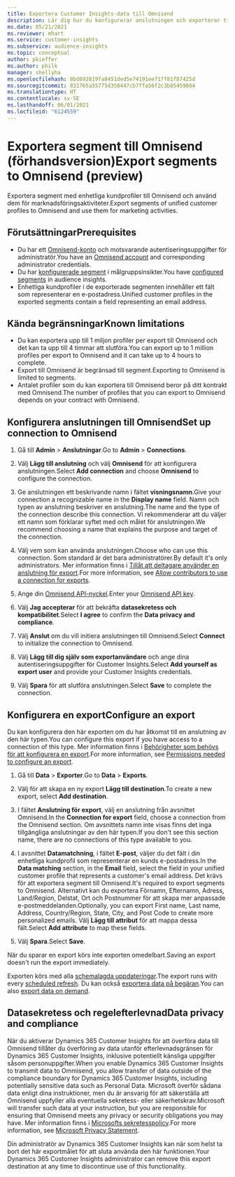 ```yaml
---
title: Exportera Customer Insights-data till Omnisend
description: Lär dig hur du konfigurerar anslutningen och exporterar till Omnisend.
ms.date: 05/21/2021
ms.reviewer: mhart
ms.service: customer-insights
ms.subservice: audience-insights
ms.topic: conceptual
author: pkieffer
ms.author: philk
manager: shellyha
ms.openlocfilehash: 8bd692819fa8451ded5e74191ee717f81f87425d
ms.sourcegitcommit: 831765a55775d358447cb7ffa56f2c3b85459084
ms.translationtype: HT
ms.contentlocale: sv-SE
ms.lasthandoff: 06/01/2021
ms.locfileid: "6124559"
---
```

# <a name="export-segments-to-omnisend-preview"></a><span data-ttu-id="98694-103">Exportera segment till Omnisend (förhandsversion)</span><span class="sxs-lookup"><span data-stu-id="98694-103">Export segments to Omnisend (preview)</span></span>

<span data-ttu-id="98694-104">Exportera segment med enhetliga kundprofiler till Omnisend och använd dem för marknadsföringsaktiviteter.</span><span class="sxs-lookup"><span data-stu-id="98694-104">Export segments of unified customer profiles to Omnisend and use them for marketing activities.</span></span>

## <a name="prerequisites"></a><span data-ttu-id="98694-105">Förutsättningar</span><span class="sxs-lookup"><span data-stu-id="98694-105">Prerequisites</span></span>

-   <span data-ttu-id="98694-106">Du har ett [Omnisend-konto](https://www.omnisend.com/) och motsvarande autentiseringsuppgifter för administratör.</span><span class="sxs-lookup"><span data-stu-id="98694-106">You have an [Omnisend account](https://www.omnisend.com/) and corresponding administrator credentials.</span></span>
-   <span data-ttu-id="98694-107">Du har [konfigurerade segment](segments.md) i målgruppsinsikter.</span><span class="sxs-lookup"><span data-stu-id="98694-107">You have [configured segments](segments.md) in audience insights.</span></span>
-   <span data-ttu-id="98694-108">Enhetliga kundprofiler i de exporterade segmenten innehåller ett fält som representerar en e-postadress.</span><span class="sxs-lookup"><span data-stu-id="98694-108">Unified customer profiles in the exported segments contain a field representing an email address.</span></span>

## <a name="known-limitations"></a><span data-ttu-id="98694-109">Kända begränsningar</span><span class="sxs-lookup"><span data-stu-id="98694-109">Known limitations</span></span>

- <span data-ttu-id="98694-110">Du kan exportera upp till 1 miljon profiler per export till Omnisend och det kan ta upp till 4 timmar att slutföra.</span><span class="sxs-lookup"><span data-stu-id="98694-110">You can export up to 1 million profiles per export to Omnisend and it can take up to 4 hours to complete.</span></span>
- <span data-ttu-id="98694-111">Export till Omnisend är begränsad till segment.</span><span class="sxs-lookup"><span data-stu-id="98694-111">Exporting to Omnisend is limited to segments.</span></span>
- <span data-ttu-id="98694-112">Antalet profiler som du kan exportera till Omnisend beror på ditt kontrakt med Omnisend.</span><span class="sxs-lookup"><span data-stu-id="98694-112">The number of profiles that you can export to Omnisend depends on your contract with Omnisend.</span></span>

## <a name="set-up-connection-to-omnisend"></a><span data-ttu-id="98694-113">Konfigurera anslutningen till Omnisend</span><span class="sxs-lookup"><span data-stu-id="98694-113">Set up connection to Omnisend</span></span>

1. <span data-ttu-id="98694-114">Gå till **Admin** > **Anslutningar**.</span><span class="sxs-lookup"><span data-stu-id="98694-114">Go to **Admin** > **Connections**.</span></span>

1. <span data-ttu-id="98694-115">Välj **Lägg till anslutning** och välj **Omnisend** för att konfigurera anslutningen.</span><span class="sxs-lookup"><span data-stu-id="98694-115">Select **Add connection** and choose **Omnisend** to configure the connection.</span></span>

1. <span data-ttu-id="98694-116">Ge anslutningen ett beskrivande namn i fältet **visningsnamn**.</span><span class="sxs-lookup"><span data-stu-id="98694-116">Give your connection a recognizable name in the **Display name** field.</span></span> <span data-ttu-id="98694-117">Namn och typen av anslutning beskriver en anslutning.</span><span class="sxs-lookup"><span data-stu-id="98694-117">The name and the type of the connection describe this connection.</span></span> <span data-ttu-id="98694-118">Vi rekommenderar att du väljer ett namn som förklarar syftet med och målet för anslutningen.</span><span class="sxs-lookup"><span data-stu-id="98694-118">We recommend choosing a name that explains the purpose and target of the connection.</span></span>

1. <span data-ttu-id="98694-119">Välj vem som kan använda anslutningen.</span><span class="sxs-lookup"><span data-stu-id="98694-119">Choose who can use this connection.</span></span> <span data-ttu-id="98694-120">Som standard är det bara administratörer.</span><span class="sxs-lookup"><span data-stu-id="98694-120">By default it's only administrators.</span></span> <span data-ttu-id="98694-121">Mer information finns i [Tillåt att deltagare använder en anslutning för export](connections.md#allow-contributors-to-use-a-connection-for-exports).</span><span class="sxs-lookup"><span data-stu-id="98694-121">For more information, see [Allow contributors to use a connection for exports](connections.md#allow-contributors-to-use-a-connection-for-exports).</span></span>

1. <span data-ttu-id="98694-122">Ange din [Omnisend API-nyckel](https://support.omnisend.com/en/articles/1061890-generating-api-key).</span><span class="sxs-lookup"><span data-stu-id="98694-122">Enter your [Omnisend API key](https://support.omnisend.com/en/articles/1061890-generating-api-key).</span></span>

1. <span data-ttu-id="98694-123">Välj **Jag accepterar** för att bekräfta **datasekretess och kompatibilitet**.</span><span class="sxs-lookup"><span data-stu-id="98694-123">Select **I agree** to confirm the **Data privacy and compliance**.</span></span>

1. <span data-ttu-id="98694-124">Välj **Anslut** om du vill initiera anslutningen till Omnisend.</span><span class="sxs-lookup"><span data-stu-id="98694-124">Select **Connect** to initialize the connection to Omnisend.</span></span>

1. <span data-ttu-id="98694-125">Välj **Lägg till dig själv som exportanvändare** och ange dina autentiseringsuppgifter för Customer Insights.</span><span class="sxs-lookup"><span data-stu-id="98694-125">Select **Add yourself as export user** and provide your Customer Insights credentials.</span></span>

1. <span data-ttu-id="98694-126">Välj **Spara** för att slutföra anslutningen.</span><span class="sxs-lookup"><span data-stu-id="98694-126">Select **Save** to complete the connection.</span></span>

## <a name="configure-an-export"></a><span data-ttu-id="98694-127">Konfigurera en export</span><span class="sxs-lookup"><span data-stu-id="98694-127">Configure an export</span></span>

<span data-ttu-id="98694-128">Du kan konfigurera den här exporten om du har åtkomst till en anslutning av den här typen.</span><span class="sxs-lookup"><span data-stu-id="98694-128">You can configure this export if you have access to a connection of this type.</span></span> <span data-ttu-id="98694-129">Mer information finns i [Behörigheter som behövs för att konfigurera en export](export-destinations.md#set-up-a-new-export).</span><span class="sxs-lookup"><span data-stu-id="98694-129">For more information, see [Permissions needed to configure an export](export-destinations.md#set-up-a-new-export).</span></span>

1. <span data-ttu-id="98694-130">Gå till **Data** > **Exporter**.</span><span class="sxs-lookup"><span data-stu-id="98694-130">Go to **Data** > **Exports**.</span></span>

1. <span data-ttu-id="98694-131">Välj för att skapa en ny export **Lägg till destination**.</span><span class="sxs-lookup"><span data-stu-id="98694-131">To create a new export, select **Add destination**.</span></span>

1. <span data-ttu-id="98694-132">I fältet **Anslutning för export**, välj en anslutning från avsnittet Omnisend.</span><span class="sxs-lookup"><span data-stu-id="98694-132">In the **Connection for export** field, choose a connection from the Omnisend section.</span></span> <span data-ttu-id="98694-133">Om avsnittets namn inte visas finns det inga tillgängliga anslutningar av den här typen.</span><span class="sxs-lookup"><span data-stu-id="98694-133">If you don't see this section name, there are no connections of this type available to you.</span></span>

1. <span data-ttu-id="98694-134">I avsnittet **Datamatchning**, i fältet **E-post**, väljer du det fält i din enhetliga kundprofil som representerar en kunds e-postadress.</span><span class="sxs-lookup"><span data-stu-id="98694-134">In the **Data matching** section, in the **Email** field, select the field in your unified customer profile that represents a customer's email address.</span></span> <span data-ttu-id="98694-135">Det krävs för att exportera segment till Omnisend.</span><span class="sxs-lookup"><span data-stu-id="98694-135">It's required to export segments to Omnisend.</span></span> <span data-ttu-id="98694-136">Alternativt kan du exportera Förnamn, Efternamn, Adress, Land/Region, Delstat, Ort och Postnummer för att skapa mer anpassade e-postmeddelanden.</span><span class="sxs-lookup"><span data-stu-id="98694-136">Optionally, you can export First name, Last name, Address, Country/Region, State, City, and Post Code to create more personalized emails.</span></span> <span data-ttu-id="98694-137">Välj **Lägg till attribut** för att mappa dessa fält.</span><span class="sxs-lookup"><span data-stu-id="98694-137">Select **Add attribute** to map these fields.</span></span>

1. <span data-ttu-id="98694-138">Välj **Spara**.</span><span class="sxs-lookup"><span data-stu-id="98694-138">Select **Save**.</span></span>

<span data-ttu-id="98694-139">När du sparar en export körs inte exporten omedelbart.</span><span class="sxs-lookup"><span data-stu-id="98694-139">Saving an export doesn't run the export immediately.</span></span>

<span data-ttu-id="98694-140">Exporten körs med alla [schemalagda uppdateringar](system.md#schedule-tab).</span><span class="sxs-lookup"><span data-stu-id="98694-140">The export runs with every [scheduled refresh](system.md#schedule-tab).</span></span> <span data-ttu-id="98694-141">Du kan också [exportera data på begäran](export-destinations.md#run-exports-on-demand).</span><span class="sxs-lookup"><span data-stu-id="98694-141">You can also [export data on demand](export-destinations.md#run-exports-on-demand).</span></span> 


## <a name="data-privacy-and-compliance"></a><span data-ttu-id="98694-142">Datasekretess och regelefterlevnad</span><span class="sxs-lookup"><span data-stu-id="98694-142">Data privacy and compliance</span></span>

<span data-ttu-id="98694-143">När du aktiverar Dynamics 365 Customer Insights för att överföra data till Omnisend tillåter du överföring av data utanför efterlevnadsgränsen för Dynamics 365 Customer Insights, inklusive potentiellt känsliga uppgifter såsom personuppgifter.</span><span class="sxs-lookup"><span data-stu-id="98694-143">When you enable Dynamics 365 Customer Insights to transmit data to Ommisend, you allow transfer of data outside of the compliance boundary for Dynamics 365 Customer Insights, including potentially sensitive data such as Personal Data.</span></span> <span data-ttu-id="98694-144">Microsoft överför sådana data enligt dina instruktioner, men du är ansvarig för att säkerställa att Omnisend uppfyller alla eventuella sekretess- eller säkerhetskrav.</span><span class="sxs-lookup"><span data-stu-id="98694-144">Microsoft will transfer such data at your instruction, but you are responsible for ensuring that Omnisend meets any privacy or security obligations you may have.</span></span> <span data-ttu-id="98694-145">Mer information finns i [Microsofts sekretesspolicy](https://go.microsoft.com/fwlink/?linkid=396732).</span><span class="sxs-lookup"><span data-stu-id="98694-145">For more information, see [Microsoft Privacy Statement](https://go.microsoft.com/fwlink/?linkid=396732).</span></span>

<span data-ttu-id="98694-146">Din administratör av Dynamics 365 Customer Insights kan när som helst ta bort det här exportmålet för att sluta använda den här funktionen.</span><span class="sxs-lookup"><span data-stu-id="98694-146">Your Dynamics 365 Customer Insights administrator can remove this export destination at any time to discontinue use of this functionality.</span></span>
